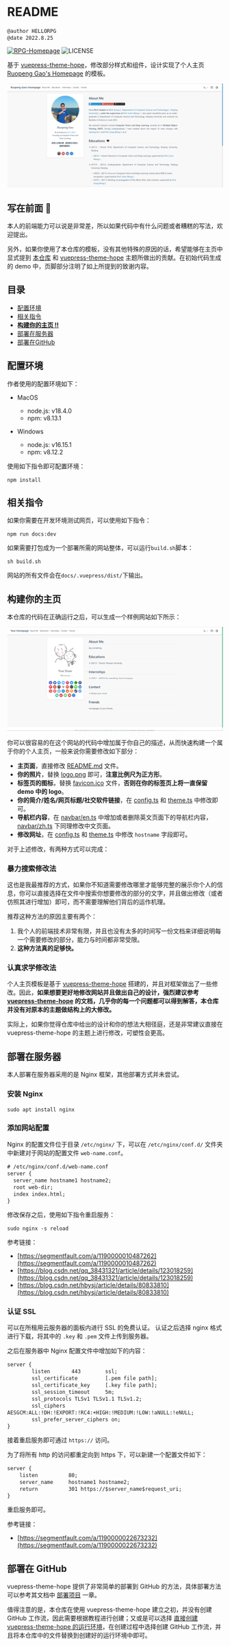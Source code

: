 # README
```wiki
@author HELLORPG
@date 2022.8.25
```

[![RPG-Homepage](https://img.shields.io/badge/Ruopeng%20Gao's-Homepage-%234994c4?style=flat-square)](https://ruopenggao.com)
![LICENSE](https://img.shields.io/github/license/HELLORPG/rpg-homepage-template?style=flat-square)

基于 [vuepress-theme-hope](https://vuepress-theme-hope.github.io/v2/)，修改部分样式和组件，设计实现了个人主页 [Ruopeng Gao's Homepage](https://ruopenggao.com) 的模板。

![rpg-homepage](img/rpg-homepage.png)



## 写在前面 :tada:

本人的前端能力可以说是非常差，所以如果代码中有什么问题或者糟糕的写法，欢迎提出。

另外，如果你使用了本仓库的模板，没有其他特殊的原因的话，希望能够在主页中显式提到 [本仓库](https://github.com/HELLORPG/rpg-homepage-template) 和 [vuepress-theme-hope](https://vuepress-theme-hope.github.io/v2/) 主题所做出的贡献。在初始代码生成的 demo 中，页脚部分注明了如上所提到的致谢内容。



## 目录

- [配置环境](#配置环境)
- [相关指令](#相关指令)
- **[构建你的主页 ‼](#构建你的主页)**
- [部署在服务器](#部署在服务器)
- [部署在GitHub](#部署在-GitHub)



## 配置环境

作者使用的配置环境如下：
- MacOS
  - node.js: v18.4.0
  - npm: v8.13.1

- Windows
  - node.js: v16.15.1
  - npm: v8.12.2

使用如下指令即可配置环境：
```shell
npm install
```



## 相关指令

如果你需要在开发环境测试网页，可以使用如下指令：

```shell
npm run docs:dev
```

如果需要打包成为一个部署所需的网站整体，可以运行`build.sh`脚本：

```shell
sh build.sh
```

网站的所有文件会在`docs/.vuepress/dist/`下输出。



## 构建你的主页

本仓库的代码在正确运行之后，可以生成一个样例网站如下所示：

![demo-homepage](img/demo-homepage.png)

你可以很容易的在这个网站的代码中增加属于你自己的描述，从而快速构建一个属于你的个人主页，一般来说你需要修改如下部分：

- **主页面**，直接修改 [README.md](./docs/README.md) 文件。
- **你的照片**，替换 [logo.png](./docs/.vuepress/public/logo.png) 即可，**注意比例尺为正方形**。
- **标签页的图标**，替换 [favicon.ico](./docs/.vuepress/public/favicon.ico) 文件，**否则在你的标签页上将一直保留 demo 中的 logo**。
- **你的简介/姓名/网页标题/社交软件链接**，在 [config.ts](./docs/.vuepress/config.ts) 和 [theme.ts](./docs/.vuepress/theme.ts) 中修改即可。
- **导航栏内容**，在 [navbar/en.ts](./docs/.vuepress/navbar/en.ts) 中增加或者删除英文页面下的导航栏内容，[navbar/zh.ts](./docs/.vuepress/navbar/zh.ts) 下同理修改中文页面。
- **修改网址**，在 [config.ts](./docs/.vuepress/config.ts) 和 [theme.ts](./docs/.vuepress/theme.ts) 中修改 `hostname` 字段即可。

对于上述修改，有两种方式可以完成：

### 暴力搜索修改法

这也是我最推荐的方式，如果你不知道需要修改哪里才能够完整的展示你个人的信息，你可以直接选择在文件中搜索你想要修改的部分的文字，并且做出修改（或者仿照其进行增加）即可，而不需要理解他们背后的运作机理。

推荐这种方法的原因主要有两个：

1. 我个人的前端技术非常有限，并且也没有太多的时间写一份文档来详细说明每一个需要修改的部分，能力与时间都非常受限。
2. **这种方法真的足够快。**

### 认真求学修改法

个人主页模板是基于 [vuepress-theme-hope](https://vuepress-theme-hope.github.io/v2/) 搭建的，并且对框架做出了一些修改。因此，**如果想要更好地修改网站并且做出自己的设计，强烈建议参考 [vuepress-theme-hope](https://vuepress-theme-hope.github.io/v2/) 的文档，几乎你的每一个问题都可以得到解答，本仓库并没有对原本的主题做结构上的大修改。**

实际上，如果你觉得仓库中给出的设计和你的想法大相径庭，还是非常建议直接在 vuepress-theme-hope 的主题上进行修改，可塑性会更高。



## 部署在服务器
本人部署在服务器采用的是 Nginx 框架，其他部署方式并未尝试。

### 安装 Nginx
```shell
sudo apt install nginx
```

### 添加网站配置
Nginx 的配置文件位于目录 `/etc/nginx/` 下，可以在 `/etc/nginx/conf.d/` 文件夹中新建对于网站的配置文件 `web-name.conf`。
```text
# /etc/nginx/conf.d/web-name.conf
server {
  server_name hostname1 hostname2;
  root web-dir;
  index index.html;
}
```
修改保存之后，使用如下指令重启服务：
```shell
sudo nginx -s reload
```
参考链接：
- [https://segmentfault.com/a/1190000010487262](https://segmentfault.com/a/1190000010487262)
- [https://blog.csdn.net/qq_38431321/article/details/123018259](https://blog.csdn.net/qq_38431321/article/details/123018259)
- [https://blog.csdn.net/hbysj/article/details/80833810](https://blog.csdn.net/hbysj/article/details/80833810)

### 认证 SSL
可以在所租用云服务器的面板内进行 SSL 的免费认证。
认证之后选择 nginx 格式进行下载，将其中的 `.key` 和 `.pem` 文件上传到服务器。

之后在服务器中 Nginx 配置文件中增加如下的内容：
```text
server {
        listen       443        ssl;
        ssl_certificate         [.pem file path];
        ssl_certificate_key     [.key file path];
        ssl_session_timeout 	5m;
        ssl_protocols TLSv1 TLSv1.1 TLSv1.2;
        ssl_ciphers AESGCM:ALL:!DH:!EXPORT:!RC4:+HIGH:!MEDIUM:!LOW:!aNULL:!eNULL;
        ssl_prefer_server_ciphers on;
}
```
接着重启服务即可通过 `https://` 访问。

为了将所有 http 的访问都重定向到 https 下，可以新建一个配置文件如下：
```text
server {
    listen			80;
    server_name		hostname1 hostname2;
    return 			301	https://$server_name$request_uri;
}
```
重启服务即可。

参考链接：
- [https://segmentfault.com/a/1190000022673232](https://segmentfault.com/a/1190000022673232)



## 部署在 GitHub

vuepress-theme-hope 提供了非常简单的部署到 GitHub 的方法，具体部署方法可以参考其文档中 [部署项目](https://vuepress-theme-hope.github.io/v2/zh/cookbook/tutorial/deploy.html) 一章。

值得注意的是，本仓库在使用 vuepress-theme-hope 建立之初，并没有创建 GitHub 工作流，因此需要根据教程进行创建；又或是可以选择 [直接创建 vuepress-theme-hope 的运行环境](https://vuepress-theme-hope.github.io/v2/zh/cookbook/tutorial/env.html)，在创建过程中选择创建 GitHub 工作流，并且将本仓库中的文件替换到创建好的运行环境中即可。
